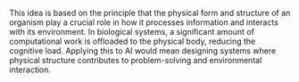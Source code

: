 This idea is based on the principle that the physical form and structure of an organism play a crucial role in how it processes information and interacts with its environment. In biological systems, a significant amount of computational work is offloaded to the physical body, reducing the cognitive load. Applying this to AI would mean designing systems where physical structure contributes to problem-solving and environmental interaction.